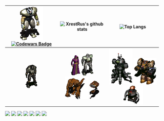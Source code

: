 
| ![](https://github.com/XrestRus/XrestRus/blob/main/asset/Frank%20Horrigan%20Fallout2.gif) [![Codewars Badge](https://www.codewars.com/users/XrestRus/badges/micro)](https://www.codewars.com/users/XrestRus) | ![XrestRus's github stats](https://github-readme-stats.vercel.app/api?username=XrestRus&show_icons=true) | ![Top Langs](https://github-readme-stats.vercel.app/api/top-langs/?username=XrestRus&layout=compact&langs_count=20) |
| :-: | :-: | :-: |
| ![](https://github.com/XrestRus/XrestRus/blob/main/asset/a-a-1.gif) | ![](https://github.com/XrestRus/XrestRus/blob/main/asset/a-a-2.gif) ![](https://github.com/XrestRus/XrestRus/blob/main/asset/a-a-3.gif) ![](https://github.com/XrestRus/XrestRus/blob/main/asset/a-a-5-m.gif) ![](https://github.com/XrestRus/XrestRus/blob/main/asset/r-a-4-m.gif) | ![](https://github.com/XrestRus/XrestRus/blob/main/asset/r-a-1.gif) ![](https://github.com/XrestRus/XrestRus/blob/main/asset/r-a-2.gif) ![](https://github.com/XrestRus/XrestRus/blob/main/asset/r-a-3.gif) |

![](https://img.shields.io/badge/-typescript-%23C21325?style=for-the-badge&color=black&logo=typescript)
![](https://img.shields.io/badge/-javascript-%23C21325?style=for-the-badge&color=black&logo=javascript)
![](https://img.shields.io/badge/-react-%23C21325?style=for-the-badge&color=black&logo=react)
![](https://img.shields.io/badge/-vue-%23C21325?style=for-the-badge&color=black&logo=vuedotjs)
![](https://img.shields.io/badge/-net-%23C21325?style=for-the-badge&color=black&logo=dotnet)
![](https://img.shields.io/badge/-php-%23C21325?style=for-the-badge&color=black&logo=php)
![](https://img.shields.io/badge/-laravel-%23C21325?style=for-the-badge&color=black&logo=laravel)

